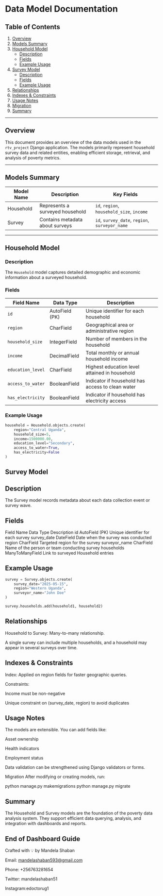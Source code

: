 # Data Model Documentation

## Table of Contents
1. [Overview](#overview)  
2. [Models Summary](#models-summary)  
3. [Household Model](#household-model)  
    - [Description](#description)  
    - [Fields](#fields)  
    - [Example Usage](#example-usage)  
4. [Survey Model](#survey-model)  
    - [Description](#description-1)  
    - [Fields](#fields-1)  
    - [Example Usage](#example-usage-1)  
5. [Relationships](#relationships)  
6. [Indexes & Constraints](#indexes--constraints)  
7. [Usage Notes](#usage-notes)  
8. [Migration](#migration)  
9. [Summary](#summary)

---

## Overview

This document provides an overview of the data models used in the `rtv_project` Django application. The models primarily represent household survey data and related entities, enabling efficient storage, retrieval, and analysis of poverty metrics.

---

## Models Summary

| Model Name | Description                       | Key Fields                            |
|------------|-----------------------------------|----------------------------------------|
| Household  | Represents a surveyed household   | `id`, `region`, `household_size`, `income` |
| Survey     | Contains metadata about surveys   | `id`, `survey_date`, `region`, `surveyor_name` |

---

## Household Model

### Description

The `Household` model captures detailed demographic and economic information about a surveyed household.

### Fields

| Field Name        | Data Type      | Description                                 |
|-------------------|----------------|---------------------------------------------|
| `id`              | AutoField (PK) | Unique identifier for each household        |
| `region`          | CharField      | Geographical area or administrative region  |
| `household_size`  | IntegerField   | Number of members in the household          |
| `income`          | DecimalField   | Total monthly or annual household income    |
| `education_level` | CharField      | Highest education level attained in household |
| `access_to_water` | BooleanField   | Indicator if household has access to clean water |
| `has_electricity` | BooleanField   | Indicator if household has electricity access |

### Example Usage

```python
household = Household.objects.create(
    region="Central Uganda",
    household_size=5,
    income=1500000.00,
    education_level="Secondary",
    access_to_water=True,
    has_electricity=False
)
```
## Survey Model
## Description
The Survey model records metadata about each data collection event or survey wave.

## Fields
Field Name	Data Type	Description
id	AutoField (PK)	Unique identifier for each survey
survey_date	DateField	Date when the survey was conducted
region	CharField	Targeted region for the survey
surveyor_name	CharField	Name of the person or team conducting survey
households	ManyToManyField	Link to surveyed Household entries

## Example Usage
```python
survey = Survey.objects.create(
    survey_date="2025-05-15",
    region="Western Uganda",
    surveyor_name="John Doe"
)

survey.households.add(household1, household2)
```
## Relationships
Household to Survey: Many-to-many relationship.

A single survey can include multiple households, and a household may appear in several surveys over time.

## Indexes & Constraints
Index: Applied on region fields for faster geographic queries.

Constraints:

Income must be non-negative

Unique constraint on (survey_date, region) to avoid duplicates

## Usage Notes
The models are extensible. You can add fields like:

Asset ownership

Health indicators

Employment status

Data validation can be strengthened using Django validators or forms.

Migration
After modifying or creating models, run:

python manage.py makemigrations
python manage.py migrate

## Summary
The Household and Survey models are the foundation of the poverty data analysis system. They support efficient data querying, analysis, and integration with dashboards and reports.

## End of Dashboard Guide
Crafted with 💡 by Mandela Shaban

Email: mandelashaban593@gmail.com

Phone: +256763281654

Twitter: mandelashaban51

Instagram:edoctorug1
